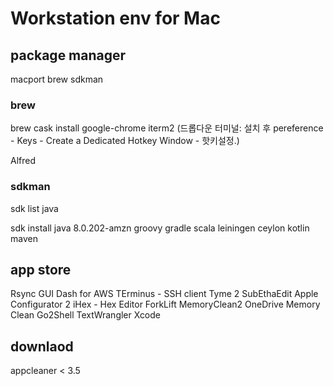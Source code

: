 # Workstation env for Mac

## package manager

macport
brew
sdkman

### brew

brew cask install
  google-chrome
  iterm2
  (드롭다운 터미널: 설치 후 pereference - Keys - Create a Dedicated Hotkey Window - 핫키설정.)

Alfred

### sdkman

sdk list java

sdk install
  java 8.0.202-amzn
  groovy
  gradle
  scala
  leiningen
  ceylon
  kotlin
  maven


## app store

Rsync GUI
Dash for AWS
TErminus - SSH client
Tyme 2
SubEthaEdit
Apple Configurator 2
iHex - Hex Editor
ForkLift
MemoryClean2
OneDrive
Memory Clean
Go2Shell
TextWrangler
Xcode

## downlaod

appcleaner < 3.5

